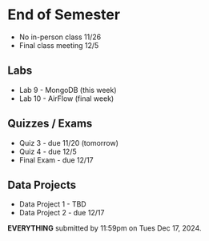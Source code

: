 # End of Semester

- No in-person class 11/26
- Final class meeting 12/5

## Labs

- Lab 9 - MongoDB (this week)
- Lab 10 - AirFlow (final week)

## Quizzes / Exams

- Quiz 3 - due 11/20 (tomorrow)
- Quiz 4 - due 12/5
- Final Exam - due 12/17
  
## Data Projects

- Data Project 1 - TBD
- Data Project 2 - due 12/17

**EVERYTHING** submitted by 11:59pm on Tues Dec 17, 2024.
